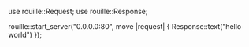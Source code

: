 use rouille::Request;
use rouille::Response;

rouille::start_server("0.0.0.0:80", move |request| {
    Response::text("hello world")
});